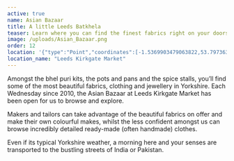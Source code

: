 ```yaml
---
active: true
name: Asian Bazaar
title: A little Leeds Batkhela
teaser: Learn where you can find the finest fabrics right on your doorstep
image: /uploads/Asian_Bazaar.png
order: 12
location: '{"type":"Point","coordinates":[-1.5369903479063822,53.79736304387904]}'
location_name: "Leeds Kirkgate Market"
---
```

Amongst the bhel puri kits, the pots and pans and the spice stalls, you’ll find some of the most beautiful fabrics, clothing and jewellery in Yorkshire. Each Wednesday since 2010, the Asian Bazaar at Leeds Kirkgate Market has been open for us to browse and explore.

Makers and tailors can take advantage of the beautiful fabrics on offer and make their own colourful makes, whilst the less confident amongst us can browse incredibly detailed ready-made (often handmade) clothes.

Even if its typical Yorkshire weather, a morning here and your senses are transported to the bustling streets of India or Pakistan.


